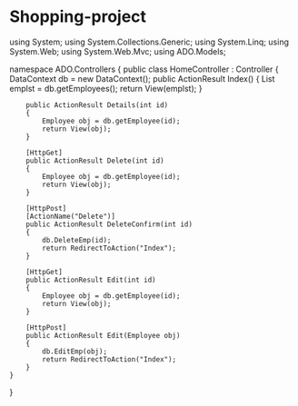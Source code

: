 # Shopping-project

using System;
using System.Collections.Generic;
using System.Linq;
using System.Web;
using System.Web.Mvc;
using ADO.Models;

namespace ADO.Controllers
{
    public class HomeController : Controller
    {
        DataContext db = new DataContext();
        public ActionResult Index()
        {
            List<Employee> emplst = db.getEmployees();
            return View(emplst);
        }

        public ActionResult Details(int id)
        {
            Employee obj = db.getEmployee(id);
            return View(obj);
        }

        [HttpGet]
        public ActionResult Delete(int id)
        {
            Employee obj = db.getEmployee(id);
            return View(obj);
        }

        [HttpPost]
        [ActionName("Delete")]
        public ActionResult DeleteConfirm(int id)
        {
            db.DeleteEmp(id);            
            return RedirectToAction("Index");
        }

        [HttpGet]
        public ActionResult Edit(int id)
        {
            Employee obj = db.getEmployee(id);
            return View(obj);
        }

        [HttpPost]
        public ActionResult Edit(Employee obj)
        {
            db.EditEmp(obj);
            return RedirectToAction("Index");
        }
    }
}
